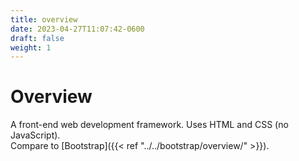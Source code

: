 ```yaml
---
title: overview
date: 2023-04-27T11:07:42-0600
draft: false
weight: 1
---
```

# Overview
A front-end web development framework. Uses HTML and CSS (no JavaScript).  
Compare to [Bootstrap]({{< ref "../../bootstrap/overview/" >}}).
